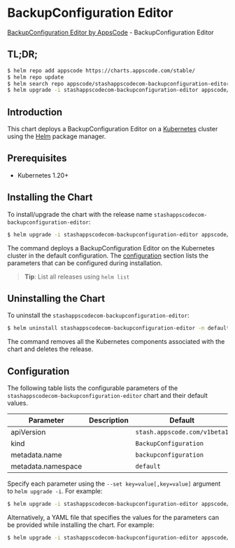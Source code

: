 # BackupConfiguration Editor

[BackupConfiguration Editor by AppsCode](https://appscode.com) - BackupConfiguration Editor

## TL;DR;

```bash
$ helm repo add appscode https://charts.appscode.com/stable/
$ helm repo update
$ helm search repo appscode/stashappscodecom-backupconfiguration-editor --version=v0.17.0
$ helm upgrade -i stashappscodecom-backupconfiguration-editor appscode/stashappscodecom-backupconfiguration-editor -n default --create-namespace --version=v0.17.0
```

## Introduction

This chart deploys a BackupConfiguration Editor on a [Kubernetes](http://kubernetes.io) cluster using the [Helm](https://helm.sh) package manager.

## Prerequisites

- Kubernetes 1.20+

## Installing the Chart

To install/upgrade the chart with the release name `stashappscodecom-backupconfiguration-editor`:

```bash
$ helm upgrade -i stashappscodecom-backupconfiguration-editor appscode/stashappscodecom-backupconfiguration-editor -n default --create-namespace --version=v0.17.0
```

The command deploys a BackupConfiguration Editor on the Kubernetes cluster in the default configuration. The [configuration](#configuration) section lists the parameters that can be configured during installation.

> **Tip**: List all releases using `helm list`

## Uninstalling the Chart

To uninstall the `stashappscodecom-backupconfiguration-editor`:

```bash
$ helm uninstall stashappscodecom-backupconfiguration-editor -n default
```

The command removes all the Kubernetes components associated with the chart and deletes the release.

## Configuration

The following table lists the configurable parameters of the `stashappscodecom-backupconfiguration-editor` chart and their default values.

|     Parameter      | Description |                 Default                 |
|--------------------|-------------|-----------------------------------------|
| apiVersion         |             | <code>stash.appscode.com/v1beta1</code> |
| kind               |             | <code>BackupConfiguration</code>        |
| metadata.name      |             | <code>backupconfiguration</code>        |
| metadata.namespace |             | <code>default</code>                    |


Specify each parameter using the `--set key=value[,key=value]` argument to `helm upgrade -i`. For example:

```bash
$ helm upgrade -i stashappscodecom-backupconfiguration-editor appscode/stashappscodecom-backupconfiguration-editor -n default --create-namespace --version=v0.17.0 --set apiVersion=stash.appscode.com/v1beta1
```

Alternatively, a YAML file that specifies the values for the parameters can be provided while
installing the chart. For example:

```bash
$ helm upgrade -i stashappscodecom-backupconfiguration-editor appscode/stashappscodecom-backupconfiguration-editor -n default --create-namespace --version=v0.17.0 --values values.yaml
```
